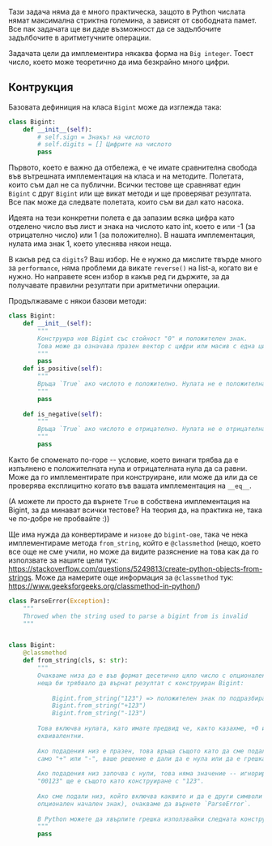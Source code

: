 Тази задача няма да е много практическа, защото в Python числата нямат максимална стриктна големина, а зависят от свободната памет. 
Все пак задачата ще ви даде възможност да се задълбочите задълбочите в аритметучните операции.

Задачата цели да имплементира някаква форма на `Big integer`. Тоест число, което може теоретично да има безкрайно много цифри.

## Контрукция

Базовата дефиниция на класа `Bigint` може да изглежда така:

```python
class Bigint:
    def __init__(self):
        # self.sign = Знакът на числото
        # self.digits = [] Цифрите на числото 
        pass
```


Първото, което е важно да отбележа, е че имате сравнителна свобода във вътрешната имплементация на класа и на методите.
Полетата, които съм дал не са публични. Всички тестове ще сравняват един `Bigint` с друг `Bigint` или ще викат методи и ще проверяват резултата.
Все пак може да следвате полетата, които съм ви дал като насока.

Идеята на тези конкретни полета е да запазим всяка цифра като отделено число във лист и знака на числото като int, което е или -1 (за отрицателно число) или 1 (за положително). 
В нашата имплементация, нулата има знак 1, което улеснява някои неща.

В какъв ред са `digits`? Ваш избор. Не е нужно да мислите твърде много за `performance`, няма проблеми да викате `reverse()` на list-a, когато ви е нужно. 
Но направете ясен избор в какъв ред ги държите, за да получавате правилни резултати при аритметични операции.

Продължаваме с някои базови методи:

```python
class Bigint:
    def __init__(self):
        """
        Конструира нов Bigint със стойност "0" и положителен знак.
        Това може да означава празен вектор с цифри или масив с една цифра `0` -- ваш избор.
        """
        pass
    def is_positive(self):
        """
        Връща `True` ако числото е положително. Нулата не е положителна
        """
        pass
        
    def is_negative(self):
        """
        Връща `True` ако числото е отрицателно. Нулата не е отрицателна.
        """
        pass
```

Както бе споменато по-горе -- условие, което винаги трябва да е изпълнено е положителната нула и отрицателната нула да са равни.
Може да го имплементирате при конструиране, или може да или да се проверява експлицитно когато във вашата имплементация на `__eq__`.

(А можете ли просто да върнете `True` в собствена имплементация на Bigint, за да минават всички тестове? На теория да, на практика не, така че по-добре не пробвайте :))

Ще има нужда да конвертираме и `низове` до `bigint-ове`, така че нека имплементираме метода `from_string`, който е `@classmethod` 
(нещо, което все още не сме учили, но може да видите разяснение на това как да го използвате за нашите цели тук: https://stackoverflow.com/questions/5249813/create-python-objects-from-strings.
Може да намерите още информация за `@classmethod` тук: https://www.geeksforgeeks.org/classmethod-in-python/)

```python
class ParseError(Exception):
    """
    Throwed when the string used to parse a bigint from is invalid
    """


class Bigint:
    @classmethod
    def from_string(cls, s: str):
        """
        Очакваме низа да е във формат десетично цяло число с опционален знак, тоест всички тези
        неща би трябвало да върнат резултат с конструиран Bigint:
        
            Bigint.from_string("123") => положителен знак по подразбиране
            Bigint.from_string("+123")
            Bigint.from_string("-123")
            
        Това включва нулата, като имате предвид че, както казахме, +0 и -0 трябва да са
        еквивалентни.
        
        Ако подадения низ е празен, това връща същото като да сме подали "0". Ако подадения низ е
        само "+" или "-", ваше решение е дали да е нула или да е грешка, няма да се тества.
        
        Ако подадения низ започва с нули, това няма значение -- игнорират се. Тоест, конструиране с
        "00123" ще е същото като конструиране с "123".
        
        Ако сме подали низ, който включва каквито и да е други символи освен цифрите 0-9 (и
        опционален начален знак), очакваме да върнете `ParseError`.
        
        В Python можете да хвърлите грешка използвайки следната конструкция `raise ParseError("Съобщение за грешка")`
        """
        pass
```


